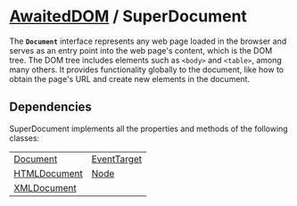 # [AwaitedDOM](../basic-client/awaited-dom) <span>/</span> SuperDocument

<div class='overview'><span class="seoSummary">The <strong><code>Document</code></strong> interface represents any web page loaded in the browser and serves as an entry point into the web page's content, which is the DOM tree.</span> The DOM tree includes elements such as <code>&lt;body&gt;</code> and <code>&lt;table&gt;</code>, among many others. It provides functionality globally to the document, like how to obtain the page's URL and create new elements in the document.</div>

## Dependencies


SuperDocument implements all the properties and methods of the following classes:

|     |     |
| --- | --- |
| [Document](./document.md) | [EventTarget](./event-target.md) |
| [HTMLDocument](./html-document.md) | [Node](./node.md) |
| [XMLDocument](./xml-document.md) |  |
